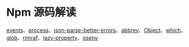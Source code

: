 # Npm 源码解读

[events](https://github.com/dkvirus/npm-resource-read/wiki/%E5%8E%9F%E7%94%9F%E5%8C%85_events)、[process](https://github.com/dkvirus/npm-resource-read/wiki/node%E5%85%A8%E5%B1%80%E5%AF%B9%E8%B1%A1_process)、[json-parse-better-errors](https://github.com/dkvirus/npm-resource-read/wiki/%E7%AC%AC%E4%B8%89%E6%96%B9%E5%8C%85_json-parse-better-errors)、[abbrev](https://github.com/dkvirus/npm-resource-read/wiki/%E7%AC%AC%E4%B8%89%E6%96%B9%E5%8C%85_abbrev)、[Object](https://github.com/dkvirus/npm-resource-read/wiki/node%E5%85%A8%E5%B1%80%E5%AF%B9%E8%B1%A1_Object)、[which](https://github.com/dkvirus/npm-resource-read/wiki/%E7%AC%AC%E4%B8%89%E6%96%B9%E5%8C%85_which)、[glob](https://github.com/dkvirus/npm-resource-read/wiki/%E7%AC%AC%E4%B8%89%E6%96%B9%E5%8C%85_glob)、[rimraf](https://github.com/dkvirus/npm-resource-read/wiki/%E7%AC%AC%E4%B8%89%E6%96%B9%E5%8C%85_rimraf)、[lazy-property](https://github.com/dkvirus/npm-resource-read/wiki/%E7%AC%AC%E4%B8%89%E6%96%B9%E5%8C%85_lazy-property)、[osenv](https://github.com/dkvirus/npm-resource-read/wiki/%E7%AC%AC%E4%B8%89%E6%96%B9%E5%8C%85_osenv)
